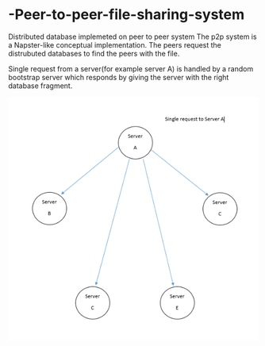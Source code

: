 # -Peer-to-peer-file-sharing-system
Distributed database implemeted on peer to peer system
The p2p system is a Napster-like conceptual implementation. The peers request the distrubuted databases to find the peers with the file.

Single request from a server(for example server A) is handled by a random bootstrap server which responds by giving the server with the right database fragment.

![single_requst](https://github.com/abelteketel/-Peer-to-peer-file-sharing-system/blob/master/images/singleRequest.PNG)